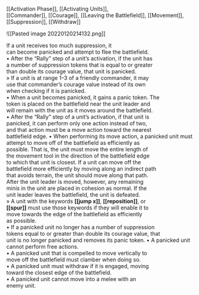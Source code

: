 [[Activation Phase]], [[Activating Units]],  
[[Commander]], [[Courage]], [[Leaving the Battlefield]], [[Movement]],  
[[Suppression]], [[Withdraw]]

![[Pasted image 20220120214132.png]]

If a unit receives too much suppression, it  
can become panicked and attempt to flee
the battlefield.  
• After the “Rally” step of a unit’s activation, if the unit has  
a number of suppression tokens that is equal to or greater  
than double its courage value, that unit is panicked.  
» If a unit is at range 1–3 of a friendly commander, it may  
use that commander’s courage value instead of its own  
when checking if it is panicked.  
• When a unit becomes panicked, it gains a panic token. The  
token is placed on the battlefield near the unit leader and  
will remain with the unit as it moves around the battlefield.  
• After the “Rally” step of a unit’s activation, if that unit is  
panicked, it can perform only one action instead of two,  
and that action must be a move action toward the nearest  
battlefield edge.
• When performing its move action, a panicked unit must  
attempt to move off of the battlefield as efficiently as  
possible. That is, the unit must move the entire length of  
the movement tool in the direction of the battlefield edge  
to which that unit is closest. If a unit can move off the  
battlefield more efficiently by moving along an indirect path  
that avoids terrain, the unit should move along that path.  
After the unit leader is moved, however, any remaining  
minis in the unit are placed in cohesion as normal. If the  
unit leader leaves the battlefield, the unit is defeated.  
» A unit with the keywords **[[jump x]]**, **[[reposition]]**, or  
**[[spur]]** must use those keywords if they will enable it to  
move towards the edge of the battlefield as efficiently  
as possible.  
• If a panicked unit no longer has a number of suppression  
tokens equal to or greater than double its courage value, that  
unit is no longer panicked and removes its panic token.
• A panicked unit cannot perform free actions.  
• A panicked unit that is compelled to move vertically to  
move off the battlefield must clamber when doing so.  
• A panicked unit must withdraw if it is engaged, moving  
toward the closest edge of the battlefield.  
• A panicked unit cannot move into a melee with an  
enemy unit.